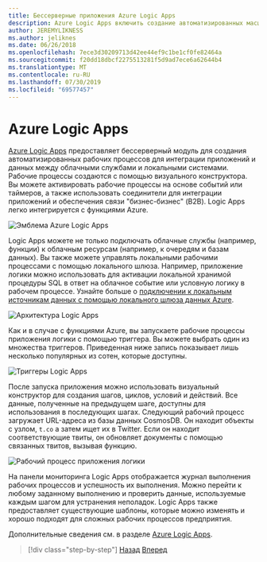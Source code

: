 ```yaml
---
title: Бессерверные приложения Azure Logic Apps
description: Azure Logic Apps включить создание автоматизированных масштабируемых рабочих процессов, которые объединяют приложения и данные в облачных службах и локальных системах.
author: JEREMYLIKNESS
ms.author: jeliknes
ms.date: 06/26/2018
ms.openlocfilehash: 7ece3d30209713d42ee44ef9c1be1cf0fe82464a
ms.sourcegitcommit: f20dd18dbcf2275513281f5d9ad7ece6a62644b4
ms.translationtype: MT
ms.contentlocale: ru-RU
ms.lasthandoff: 07/30/2019
ms.locfileid: "69577457"
---
```

# <a name="azure-logic-apps"></a>Azure Logic Apps

[Azure Logic Apps](https://docs.microsoft.com/azure/logic-apps) предоставляет бессерверный модуль для создания автоматизированных рабочих процессов для интеграции приложений и данных между облачными службами и локальными системами. Рабочие процессы создаются с помощью визуального конструктора. Вы можете активировать рабочие процессы на основе событий или таймеров, а также использовать соединители для интеграции приложений и обеспечения связи "бизнес-бизнес" (B2B). Logic Apps легко интегрируется с функциями Azure.

![Эмблема Azure Logic Apps](./media/logic-apps-logo.png)

Logic Apps можете не только подключать облачные службы (например, функции) к облачным ресурсам (например, к очередям и базам данных). Вы также можете управлять локальными рабочими процессами с помощью локального шлюза. Например, приложение логики можно использовать для активации локальной хранимой процедуры SQL в ответ на облачное событие или условную логику в рабочем процессе. Узнайте больше о [подключении к локальным источникам данных с помощью локального шлюза данных Azure](https://docs.microsoft.com/azure/analysis-services/analysis-services-gateway).

![Архитектура Logic Apps](./media/logic-apps-architecture.png)

Как и в случае с функциями Azure, вы запускаете рабочие процессы приложения логики с помощью триггера. Вы можете выбрать один из множества триггеров. Приведенная ниже запись показывает лишь несколько популярных из сотен, которые доступны.

![Триггеры Logic Apps](./media/logic-app-triggers.png)

После запуска приложения можно использовать визуальный конструктор для создания шагов, циклов, условий и действий. Все данные, полученные на предыдущем шаге, доступны для использования в последующих шагах. Следующий рабочий процесс загружает URL-адреса из базы данных CosmosDB. Он находит объекты с узлом, `t.co` а затем ищет их в Twitter. Если он находит соответствующие твиты, он обновляет документы с помощью связанных твитов, вызывая функцию.

![Рабочий процесс приложения логики](./media/logic-app-workflow.png)

На панели мониторинга Logic Apps отображается журнал выполнения рабочих процессов и успешность их выполнения. Можно перейти к любому заданному выполнению и проверить данные, используемые каждым шагом для устранения неполадок. Logic Apps также предоставляет существующие шаблоны, которые можно изменять и хорошо подходят для сложных рабочих процессов предприятия.

Дополнительные сведения см. в разделе [Azure Logic Apps](https://docs.microsoft.com/azure/logic-apps).

>[!div class="step-by-step"]
>[Назад](application-insights.md)
>[Вперед](event-grid.md)
